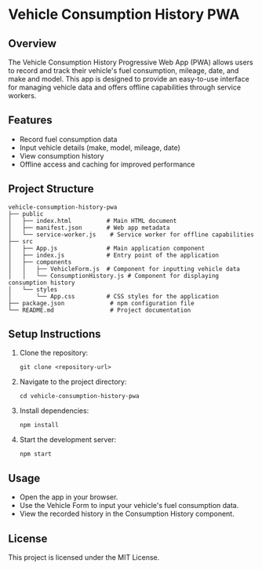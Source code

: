 # Vehicle Consumption History PWA

## Overview
The Vehicle Consumption History Progressive Web App (PWA) allows users to record and track their vehicle's fuel consumption, mileage, date, and make and model. This app is designed to provide an easy-to-use interface for managing vehicle data and offers offline capabilities through service workers.

## Features
- Record fuel consumption data
- Input vehicle details (make, model, mileage, date)
- View consumption history
- Offline access and caching for improved performance

## Project Structure
```
vehicle-consumption-history-pwa
├── public
│   ├── index.html          # Main HTML document
│   ├── manifest.json       # Web app metadata
│   └── service-worker.js    # Service worker for offline capabilities
├── src
│   ├── App.js              # Main application component
│   ├── index.js            # Entry point of the application
│   ├── components
│   │   ├── VehicleForm.js  # Component for inputting vehicle data
│   │   └── ConsumptionHistory.js # Component for displaying consumption history
│   └── styles
│       └── App.css         # CSS styles for the application
├── package.json             # npm configuration file
└── README.md                # Project documentation
```

## Setup Instructions
1. Clone the repository:
   ```
   git clone <repository-url>
   ```
2. Navigate to the project directory:
   ```
   cd vehicle-consumption-history-pwa
   ```
3. Install dependencies:
   ```
   npm install
   ```
4. Start the development server:
   ```
   npm start
   ```

## Usage
- Open the app in your browser.
- Use the Vehicle Form to input your vehicle's fuel consumption data.
- View the recorded history in the Consumption History component.

## License
This project is licensed under the MIT License.